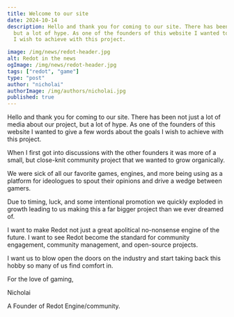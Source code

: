 ```yaml
---
title: Welcome to our site
date: 2024-10-14
description: Hello and thank you for coming to our site. There has been not just a lot of media about our project, 
  but a lot of hype. As one of the founders of this website I wanted to give a few words about the goals 
  I wish to achieve with this project.

image: /img/news/redot-header.jpg
alt: Redot in the news
ogImage: /img/news/redot-header.jpg
tags: ["redot", "game"]
type: "post"
author: "nicholai"
authorImage: /img/authors/nicholai.jpg
published: true
---
```


Hello and thank you for coming to our site. There has been not just a lot of media about our project, 
but a lot of hype. As one of the founders of this website I wanted to give a few words about the goals 
I wish to achieve with this project.

When I first got into discussions with the other founders it was more of a small, but close-knit 
community project that we wanted to grow organically.

We were sick of all our favorite games, engines, and more being using as a platform for ideologues 
to spout their opinions and drive a wedge between gamers.

Due to timing, luck, and some intentional promotion we quickly exploded in growth leading to us 
making this a far bigger project than we ever dreamed of.

I want to make Redot not just a great apolitical no-nonsense engine of the future. I want to see 
Redot become the standard for community engagement, community management, and open-source projects.

I want us to blow open the doors on the industry and start taking back this hobby so many of us 
find comfort in.

For the love of gaming,

Nicholai

A Founder of Redot Engine/community.